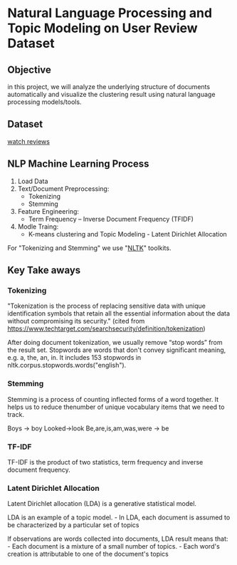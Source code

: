 # Natural Language Processing and Topic Modeling on User Review Dataset

## Objective

in this project, we will analyze the underlying structure of documents automatically and visualize the clustering result using natural language processing models/tools.


## Dataset

[watch reviews](https://drive.google.com/file/d/192JMR7SIqoa14vrs7Z9BXO3iK89pimJL/view)

## NLP Machine Learning Process

1. Load Data
2. Text/Document Preprocessing: 
    - Tokenizing 
    - Stemming
3. Feature Engineering: 
    - Term Frequency – Inverse Document Frequency (TFIDF)
4. Modle Traing: 
    - K-means clustering and Topic Modeling - Latent Dirichlet Allocation

For "Tokenizing and Stemming" we use "[NLTK](https://www.nltk.org/index.html)" toolkits.

## Key Take aways

### Tokenizing

"Tokenization is the process of replacing sensitive data with unique identification symbols that retain all the essential information about the data without compromising its security." (cited from https://www.techtarget.com/searchsecurity/definition/tokenization)

After doing document tokenization, we usually remove “stop words” from the result set. Stopwords are words that don't convey significant meaning, e.g. a, the, an, in. lt includes 153 stopwords in nltk.corpus.stopwords.words("english").

### Stemming
Stemming is a process of counting inflected forms of a word together. lt helps us to reduce thenumber of unique vocabulary items that we need to track.

Boys -> boy
Looked->look
Be,are,is,am,was,were -> be

### TF-IDF

TF-IDF is the product of two statistics, term frequency and inverse document frequency.

### Latent Dirichlet Allocation
Latent Dirichlet allocation (LDA) is a generative statistical model. 

LDA is an example of a topic model.
    - In LDA, each document is assumed to be characterized by a particular set of topics

lf observations are words collected into documents, LDA result means that:
    - Each document is a mixture of a small number of topics.
    - Each word's creation is attributable to one of the document's topics